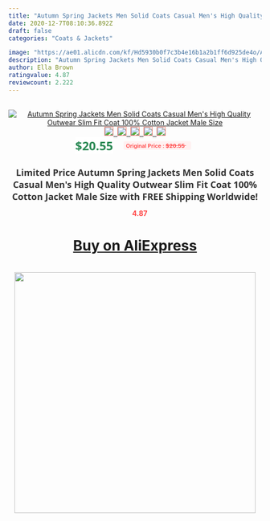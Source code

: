 ```yaml
---
title: "Autumn Spring Jackets Men Solid Coats Casual Men's High Quality Outwear Slim Fit Coat 100% Cotton Jacket Male Size"
date: 2020-12-7T08:10:36.892Z
draft: false
categories: "Coats & Jackets"

image: "https://ae01.alicdn.com/kf/Hd5930b0f7c3b4e16b1a2b1ff6d925de4o/Autumn-Spring-Jackets-Men-Solid-Coats-Casual-Men-s-High-Quality-Outwear-Slim-Fit-Coat-100.jpg"
description: "Autumn Spring Jackets Men Solid Coats Casual Men's High Quality Outwear Slim Fit Coat 100% Cotton Jacket Male Size"
author: Ella Brown
ratingvalue: 4.87
reviewcount: 2.222
---
```

<br>
<div style="text-align: center;">
<a href="https://s.click.aliexpress.com/e/_A0mGA1" target="_blank" rel="nofollow noopener noreferrer"><img alt="Autumn Spring Jackets Men Solid Coats Casual Men's High Quality Outwear Slim Fit Coat 100% Cotton Jacket Male Size" class="magnifier-image" src="https://ae01.alicdn.com/kf/Hd5930b0f7c3b4e16b1a2b1ff6d925de4o/Autumn-Spring-Jackets-Men-Solid-Coats-Casual-Men-s-High-Quality-Outwear-Slim-Fit-Coat-100.jpg_640x640.jpg">
<br>
<img style="border:1px solid salmon" src="https://ae01.alicdn.com/kf/Hd5930b0f7c3b4e16b1a2b1ff6d925de4o/Autumn-Spring-Jackets-Men-Solid-Coats-Casual-Men-s-High-Quality-Outwear-Slim-Fit-Coat-100.jpg_120x120.jpg">&nbsp;&nbsp;<img style="border:1px solid salmon" src="https://ae01.alicdn.com/kf/H03f7746f8c8f40b8bc57a73f2126d37co/Autumn-Spring-Jackets-Men-Solid-Coats-Casual-Men-s-High-Quality-Outwear-Slim-Fit-Coat-100.jpg_120x120.jpg">&nbsp;&nbsp;<img style="border:1px solid salmon" src="https://ae01.alicdn.com/kf/H41f5f25ea56342cd88d4ef9a775a50afF/Autumn-Spring-Jackets-Men-Solid-Coats-Casual-Men-s-High-Quality-Outwear-Slim-Fit-Coat-100.jpg_120x120.jpg">&nbsp;&nbsp;<img style="border:1px solid salmon" src="https://ae01.alicdn.com/kf/Hae90728f067e4c3aafe6e8b83a7a3f40N/Autumn-Spring-Jackets-Men-Solid-Coats-Casual-Men-s-High-Quality-Outwear-Slim-Fit-Coat-100.jpg_120x120.jpg">&nbsp;&nbsp;<img style="border:1px solid salmon" src="https://ae01.alicdn.com/kf/Had51884a051f4a53bd5da758f87cd14eS/Autumn-Spring-Jackets-Men-Solid-Coats-Casual-Men-s-High-Quality-Outwear-Slim-Fit-Coat-100.jpg_120x120.jpg"></a></div><br0>
<div style="text-align: center;"><span style="background-color: white; border: 0px; box-sizing: border-box; color: seagreen; display: inline-block; font-family: &quot;open sans&quot; , &quot;arial&quot; , &quot;helvetica&quot; , sans-serif , &quot;heiti&quot;; font-size: 24px; font-stretch: inherit; font-weight: 700; line-height: inherit; margin: 0px 10px 0px 0px; padding: 0px; vertical-align: middle;">$20.55 </span>
<span style="background: rgb(255 , 241 , 241); border-radius: 3px; border: 0px; box-sizing: border-box; color: #ff4747; display: inline-block; font-family: inherit; font-size: 12px; font-stretch: inherit; font-style: inherit; font-variant: inherit; font-weight: 600; line-height: inherit; margin: 0px; padding: 2px 5px; transform: scale(0.9); vertical-align: middle;">Original Price : <b style="text-decoration: line-through;">$20.55 </b> &nbsp;&nbsp;</span></div>
<h1 style="color: #333333; display: inline-block; font-family: &quot;open sans&quot; , &quot;arial&quot; , &quot;helvetica&quot; , sans-serif , &quot;heiti&quot;; font-size: 18px; font-stretch: inherit; font-weight: 700; text-align: center;">Limited Price Autumn Spring Jackets Men Solid Coats Casual Men's High Quality Outwear Slim Fit Coat 100% Cotton Jacket Male Size with FREE Shipping Worldwide!</h1>
<div style="color: #ff4747; text-align: center;">
<img src="https://4.bp.blogspot.com/-M0ZcTcb-5uY/XleCXlxnR4I/AAAAAAAAAEc/OrjgMkXV1oMQFaCRZj5HQwOCBcu3w1FegCPcBGAYYCw/s1600/star.png" style="height: 15px;">&nbsp;<b>4.87</b></div>
<div class="button_cont" align="center"><a class="buynow_a" href="https://s.click.aliexpress.com/e/_A0mGA1" target="_blank" rel="nofollow noopener noreferrer"><H1>Buy on AliExpress</H1></a></div><br>
<div class="separator" style="clear: both; text-align: center;">
<img src="https://lh3.googleusercontent.com/-pTy5HemUv9M/XlePHvY0dAI/AAAAAAAAAE4/0nX5iRUoIWY8eMW9Dpxeirr157OZliDIgCLcBGAsYHQ/s1600/badge.gif" width="480">
</div>
